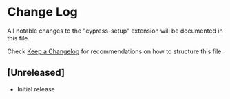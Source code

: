 # Change Log

All notable changes to the "cypress-setup" extension will be documented in this file.

Check [Keep a Changelog](http://keepachangelog.com/) for recommendations on how to structure this file.

## [Unreleased]

- Initial release